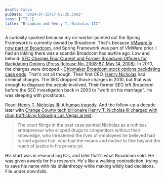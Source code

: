 ```yaml
---
draft: false
pubDate: "2024-07-15T17:02:20.350Z"
tags: ["TIL"]
title: "Broadcom and Henry T. Nicholas III"
---
```


A curiosity sparked because my co-worker pointed out the Spring Framework is currently owned by Broadcom. That's because [VMware is now part of Broadcom](https://www.broadcom.com/info/vmware), and Spring Framework was part of VMWare prior. I had an inkling there was a scandal Broadcom had awhile ago. Low and behold: [SEC Charges Four Current and Former Broadcom Officers for Backdating Options (Press Release No. 2008-87, May 14, 2008)](https://www.sec.gov/news/press/2008/2008-87.htm). In 2010, the charges were dropped - [Chipmaker Broadcom stock options backdating case ends](https://www.reuters.com/article/business/healthcare-pharmaceuticals/chipmaker-broadcom-stock-options-backdating-case-ends-idUSTRE64S0A6/). That's not all though. Their first CEO, [Henry Nicholas](https://en.wikipedia.org/wiki/Henry_Nicholas) had criminal charges. The SEC dropped those charges in 2010, but that was enough to disgrace the people involved. Their former SEO left Broadcom before the SEC investigation back in 2003 to "work on his marriage". He was sleeping with prostitutes.

Read: [Henry T. Nicholas III: A human tragedy](https://www.cnet.com/culture/henry-t-nicholas-iii-a-human-tragedy/). And the follow-up a decade later with [Orange County tech billionaire Henry T. Nicholas III charged with drug trafficking following Las Vegas arrest](https://www.ocregister.com/2019/02/13/orange-county-tech-billionaire-henry-t-nicholas-iii-charged-with-drug-trafficking-following-las-vegas-arrest/).

> The court filings in the past case painted Nicholas as a ruthless entrepreneur who slipped drugs to competitors without their knowledge, who threatened the lives of employees he believed had turned against him, who had the means and motive to flee beyond the reach of justice in his private jet.

His start was in researching ICs, and later that's what Broadcom sold. He was given awards for his research. He's like a walking contradiction, trying to save his name with his philanthropy while making wildly bad decisions. File under downfalls.
